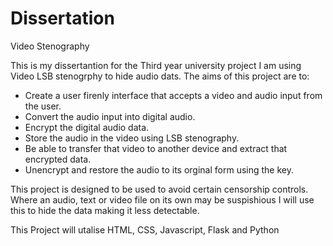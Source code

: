 # Dissertation
Video Stenography

This is my dissertantion for the Third year university project
I am using Video LSB stenogrphy to hide audio dats.
The aims of this project are to:
- Create a user firenly interface that accepts a video and audio input from the user.
- Convert the audio input into digital audio.
- Encrypt the digital audio data.
- Store the audio in the video using LSB stenography.
- Be able to transfer that video to another device and extract that encrypted data.
- Unencrypt and restore the audio to its orginal form using the key.

This project is designed to be used to avoid certain censorship controls. Where an audio, text or video file on its own may be suspishious I will use this to hide the data making it less detectable.

This Project will utalise HTML, CSS, Javascript, Flask and Python
